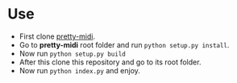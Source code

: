 # Use
 - First clone [pretty-midi](https://github.com/craffel/pretty-midi/).
 - Go to **pretty-midi** root folder and run `python setup.py install`.
 - Now run `python setup.py build`
 - After this clone this repository and go to its root folder.
 - Now run `python index.py` and enjoy.